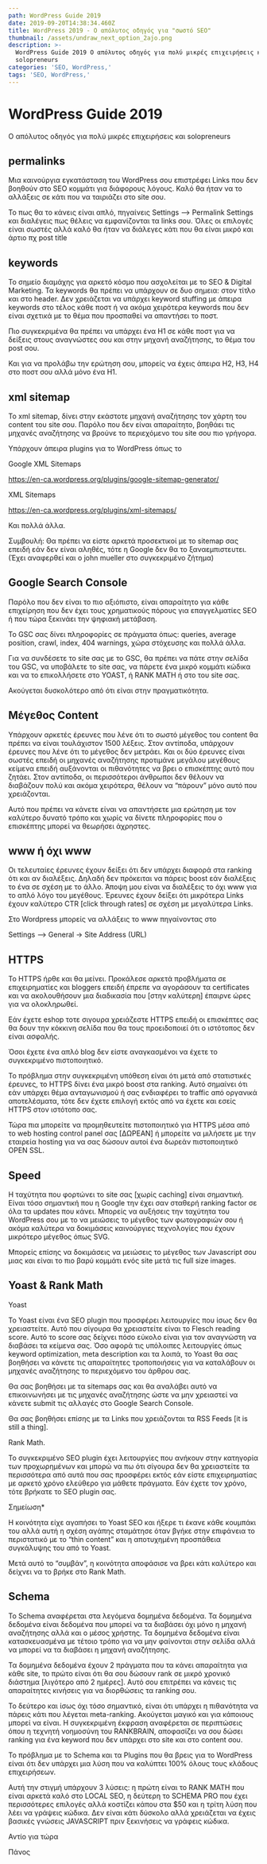 ```yaml
---
path: WordPress Guide 2019
date: 2019-09-20T14:38:34.460Z
title: WordPress 2019 - Ο απόλυτος οδηγός για "σωστό SEO"
thumbnail: /assets/undraw_next_option_2ajo.png
description: >-
  WordPress Guide 2019 Ο απόλυτος οδηγός για πολύ μικρές επιχειρήσεις και
  solopreneurs
categories: 'SEO, WordPress,'
tags: 'SEO, WordPress,'
---
```

<script type="application/ld+json">
{
  "@context": "https://schema.org",
  "@type": "BlogPosting",
  "mainEntityOfPage": {
    "@type": "WebPage",
    "@id": "https://optimistic-volhard-c69d07.netlify.app/wordpress-2019-%CE%BF-%CE%B1%CF%80%CF%8C%CE%BB%CF%85%CF%84%CE%BF%CF%82-%CE%BF%CE%B4%CE%B7%CE%B3%CF%8C%CF%82-%CE%B3%CE%B9%CE%B1-%CF%83%CF%89%CF%83%CF%84%CF%8C-seo/"
  },
  "headline": "WordPress 2019 - Ο απόλυτος οδηγός για σωστό SEO",
  "description": "WordPress Guide 2019 Ο απόλυτος οδηγός για πολύ μικρές επιχειρήσεις και solopreneurs",
  "image": "https://raw.githubusercontent.app/panosmakris/gatsby-starter-blog/master/static/assets/undraw_next_option_2ajo.png",  
  "author": {
    "@type": "Person",
    "name": "Panos Makris"
  },  
  "publisher": {
    "@type": "Organization",
    "name": "Performance Marketing Athens",
    "logo": {
      "@type": "ImageObject",
      "url": "https://optimistic-volhard-c69d07.netlify.app/static/3a40b396e0bdf467af525d0e3696b1dd/30d3a/25.jpg",
      "width": 50,
      "height": 50
    }
  },
  "datePublished": "2019-10-20",
  "dateModified": "2020-01-01"
}
</script>

# WordPress Guide 2019

Ο απόλυτος οδηγός για πολύ μικρές επιχειρήσεις και solopreneurs 

 

## permalinks



Μια καινούργια εγκατάσταση του WordPress σου επιστρέφει Links που δεν βοηθούν στο SEO κομμάτι για διάφορους λόγους. Καλό θα ήταν να το αλλάξεις σε κάτι που να ταιριάζει στο site σου. 

Το πως θα το κάνεις είναι απλό, πηγαίνεις Settings –> Permalink Settings και διαλέγεις πως θέλεις να εμφανίζονται τα links σου. Όλες οι επιλογές είναι σωστές αλλά καλό θα ήταν να διάλεγες κάτι που θα είναι μικρό και άρτιο πχ post title



## keywords



Το σημείο διαμάχης για αρκετό κόσμο που ασχολείται με το SEO & Digital Marketing. Τα keywords θα πρέπει να υπάρχουν σε δυο σημεια: στον τίτλο και στο header. Δεν χρειάζεται να υπάρχει keyword stuffing με άπειρα keywords στο τέλος κάθε ποστ ή να ακόμα χειρότερα keywords που δεν είναι σχετικά με το θέμα που προσπαθεί να απαντήσει το ποστ. 

Πιο συγκεκριμένα θα πρέπει να υπάρχει ένα H1 σε κάθε ποστ για να δείξεις στους αναγνώστες σου και στην μηχανή αναζήτησης, το θέμα του post σου. 

Και για να προλάβω την ερώτηση σου, μπορείς να έχεις άπειρα Η2, Η3, Η4 στο ποστ σου αλλά μόνο ένα Η1. 





## xml sitemap



Το xml sitemap, δίνει στην εκάστοτε μηχανή αναζήτησης τον χάρτη του content του site σου. Παρόλο που δεν είναι απαραίτητο, βοηθάει τις μηχανές αναζήτησης να βρούνε το περιεχόμενο του site σου πιο γρήγορα.

Υπάρχουν άπειρα plugins για το WordPress όπως το 

Google XML Sitemaps

https://en-ca.wordpress.org/plugins/google-sitemap-generator/

XML Sitemaps

https://en-ca.wordpress.org/plugins/xml-sitemaps/

Και πολλά άλλα.



Συμβουλή: Θα πρέπει να είστε αρκετά προσεκτικοί με το sitemap σας επειδή εάν δεν είναι αληθές, τότε η Google δεν θα το ξαναεμπιστευτει. (Έχει αναφερθεί και ο john mueller στο συγκεκριμένο ζήτημα) 





## Google Search Console



Παρόλο που δεν είναι το πιο αξιόπιστο, είναι απαραίτητο για κάθε επιχείρηση που δεν έχει τους χρηματικούς πόρους για επαγγελματίες SEO ή που τώρα ξεκινάει την ψηφιακή μετάβαση. 

Το GSC σας δίνει πληροφορίες σε πράγματα όπως: queries, average position, crawl, index, 404 warnings, χώρα στόχευσης και πολλά άλλα. 

Για να συνδέσετε το site σας με το GSC, θα πρέπει να πάτε στην σελίδα του GSC, να υποβάλετε το site σας, να πάρετε ένα μικρό κομμάτι κώδικα και να το επικολλήσετε στο YOAST, ή RANK MATH ή στο <head> του site σας. 

Ακούγεται δυσκολότερο από ότι είναι στην πραγματικότητα. 



## Μέγεθος Content



Υπάρχουν αρκετές έρευνες που λένε ότι το σωστό μέγεθος του content θα πρέπει να είναι τουλάχιστον 1500 λέξεις. Στον αντίποδα, υπάρχουν έρευνες που λένε ότι το μέγεθος δεν μετράει. Και οι δύο έρευνες είναι σωστές επειδή οι μηχανές αναζήτησης προτιμάνε μεγάλου μεγέθους κείμενα επειδή αυξάνονται οι πιθανότητες να βρει ο επισκέπτης αυτό που ζητάει. Στον αντίποδα, οι περισσότεροι άνθρωποι δεν θέλουν να διαβάζουν πολύ και ακόμα χειρότερα, θέλουν να “πάρουν” μόνο αυτό που χρειάζονται. 

Αυτό που πρέπει να κάνετε είναι να απαντήσετε μια ερώτηση με τον καλύτερο δυνατό τρόπο και χωρίς να δίνετε πληροφορίες που ο επισκέπτης μπορεί να θεωρήσει άχρηστες. 



## www ή όχι www



Οι τελευταίες έρευνες έχουν δείξει ότι δεν υπάρχει διαφορά στα ranking ότι και αν διαλέξεις. Δηλαδή δεν πρόκειται να πάρεις boost εάν διαλέξεις το ένα σε σχέση με το άλλο. Άποψη μου είναι να διαλέξεις το όχι www για το απλό λόγο του μεγέθους. Έρευνες έχουν δείξει ότι μικρότερα Links έχουν καλύτερο CTR \[click through rates] σε σχέση με μεγαλύτερα Links. 



Στο Wordpress μπορείς να αλλάξεις το www πηγαίνοντας στο 

Settings –> General -> Site Address (URL)





## HTTPS

Το HTTPS ήρθε και θα μείνει. Προκάλεσε αρκετά προβλήματα σε επιχειρηματίες και bloggers επειδή έπρεπε να αγοράσουν τα certificates και να ακολουθήσουν μια διαδικασία που \[στην καλύτερη] έπαιρνε ώρες για να ολοκληρωθεί. 



Εάν έχετε eshop τοτε σιγουρα χρειάζεστε HTTPS επειδή οι επισκέπτες σας θα δουν την κόκκινη σελίδα που θα τους προειδοποιεί ότι ο ιστότοπος δεν είναι ασφαλής. 

Όσοι έχετε ένα απλό blog δεν είστε αναγκασμένοι να έχετε το συγκεκριμένο πιστοποιητικό. 



Το πρόβλημα στην συγκεκριμένη υπόθεση είναι ότι μετά από στατιστικές έρευνες, το HTTPS δίνει ένα μικρό boost στα ranking. Αυτό σημαίνει ότι εάν υπάρχει θέμα ανταγωνισμού ή σας ενδιαφέρει το traffic από οργανικά αποτελέσματα, τότε δεν έχετε επιλογή εκτός από να έχετε και εσείς HTTPS στον ιστότοπο σας. 



Τώρα πια μπορείτε να προμηθευτείτε πιστοποιητικό για HTTPS μέσα από το web hosting control panel σας \[ΔΩΡΕΑΝ] ή μπορείτε να μιλήσετε με την εταιρεία hosting για να σας δώσουν αυτοί ένα δωρεάν πιστοποιητικό OPEN SSL. 

 



## Speed



Η ταχύτητα που φορτώνει το site σας \[χωρίς caching] είναι σημαντική. Είναι τόσο σημαντική που η Google την έχει σαν σταθερή ranking factor σε όλα τα updates που κάνει. Μπορείς να αυξήσεις την ταχύτητα του WordPress σου με το να μειώσεις το μέγεθος των φωτογραφιών σου ή ακόμα καλύτερα να δοκιμάσεις καινούργιες τεχνολογίες που έχουν μικρότερο μέγεθος όπως SVG. 

Μπορείς επίσης να δοκιμάσεις να μειώσεις το μέγεθος των Javascript σου μιας και είναι το πιο βαρύ κομμάτι ενός site μετά τις full size images.



## Yoast & Rank Math



Yoast

Το Yoast είναι ένα SEO plugin που προσφέρει λειτουργίες που ίσως δεν θα χρειαστείτε. Αυτό που σίγουρα θα χρειαστείτε είναι το Flesch reading score. Αυτό το score σας δείχνει πόσο εύκολο είναι για τον αναγνώστη να διαβάσει τα κείμενα σας.  Όσο αφορά τις υπόλοιπες λειτουργίες όπως keyword optimization, meta description και τα λοιπά, το Yoast θα σας βοηθήσει να κάνετε τις απαραίτητες τροποποιήσεις για να καταλάβουν οι μηχανές αναζήτησης το περιεχόμενο του άρθρου σας.  

Θα σας βοηθήσει με τα sitemaps σας και θα αναλάβει αυτό να επικοινωνήσει με τις μηχανές αναζήτησης ώστε να μην χρειαστεί να κάνετε submit τις αλλαγές στο Google Search Console.

Θα σας βοηθήσει επίσης με τα Links που χρειάζονται τα RSS Feeds \[it is still a thing].



Rank Math.

Το συγκεκριμένο SEO plugin έχει λειτουργίες που ανήκουν στην κατηγορία των προχωρημένων και μπορώ να πω ότι σίγουρα δεν θα χρειαστείτε τα περισσότερα από αυτά που σας προσφέρει εκτός εάν είστε επιχειρηματίας με αρκετό χρόνο ελεύθερο για μάθετε πράγματα. Εάν έχετε τον χρόνο, τότε βρήκατε το SEO plugin σας. 



Σημείωση*  

 

Η κοινότητα είχε αγαπήσει το Yoast SEO και ήξερε τι έκανε κάθε κουμπάκι του αλλά αυτή η σχέση αγάπης σταμάτησε όταν βγήκε στην επιφάνεια το περιστατικό με το “thin content” και η αποτυχημένη προσπάθεια συγκάλυψης του από το Yoast.

Μετά αυτό το “συμβάν”, η κοινότητα αποφάσισε να βρει κάτι καλύτερο και δείχνει να το βρήκε στο Rank Math.



## Schema



Το Schema αναφέρεται στα λεγόμενα δομημένα δεδομένα. Τα δομημένα δεδομένα είναι δεδομένα που μπορεί να τα διαβάσει όχι μόνο η μηχανή αναζήτησης αλλά και ο μέσος χρήστης. Τα δομημένα δεδομένα είναι κατασκευασμένα με τέτοιο τρόπο για να μην φαίνονται στην σελίδα αλλά να μπορεί να τα διαβάσει η μηχανή αναζήτησης. 

Τα δομημένα δεδομένα έχουν 2 πράγματα που τα κάνει απαραίτητα για κάθε site, το πρώτο είναι ότι θα σου δώσουν rank σε μικρό χρονικό διάστημα \[λιγότερο από 2 ημέρες]. Αυτό σου επιτρέπει να κάνεις τις απαραίτητες κινήσεις για να διορθώσεις τα ranking σου. 

Το δεύτερο και ίσως όχι τόσο σημαντικό, είναι ότι υπάρχει η πιθανότητα να πάρεις κάτι που λέγεται meta-ranking. Ακούγεται μαγικό και για κάποιους μπορεί να είναι. Η συγκεκριμένη έκφραση αναφέρεται σε περιπτώσεις όπου η τεχνητή νοημοσύνη του RANKBRAIN, αποφασίζει να σου δώσει ranking για ένα keyword που δεν υπάρχει στο site και στο content σου. 

Το πρόβλημα με το Schema και τα Plugins που θα βρεις για το WordPress είναι ότι δεν υπάρχει μια λύση που να καλύπτει 100% όλους τους κλάδους επιχειρήσεων. 

Αυτή την στιγμή υπάρχουν 3 λύσεις: η πρώτη είναι το RANK MATH που είναι αρκετά καλό στο LOCAL SEO, η δεύτερη το SCHEMA PRO που έχει περισσότερες επιλογές αλλά κοστίζει κάπου στα $50 και η τρίτη λύση που λέει να γράψεις κώδικα. Δεν είναι κάτι δύσκολο αλλά χρειάζεται να έχεις βασικές γνώσεις JAVASCRIPT πριν ξεκινήσεις να γράφεις κώδικα. 



Αντίο για τώρα

Πάνος
